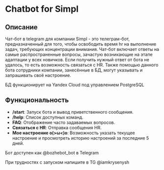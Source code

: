 # Chatbot for Simpl

## Описание

Чат-бот в telegram для компании Simpl - это телеграм-бот, предназначенный для того, чтобы освободить время hr на выполнение задач, требующих концентрации внимания. Чат-бот включает ответы на самые распространенные вопросы, зачастую возникающие на этапе адаптации у всех новичков.  Если получить нужный ответ от бота не удалось, то есть возможность связаться с HR. Также помощью данного бота сотрудники компании, занесённые в БД, могут указывать и запрашивать своё настроение.

БД функционирует на Yandex Cloud под управлением PostgreSQL

## Функциональность

- **/start**: Запуск бота и вывод приветственного сообщения.
- **/help**: Список доступных команд.
- **FAQ**: Отображение часто задаваемых вопросов.
- **Связаться с HR**: Отправка сообщения HR.
- **Мое настроение o(>ω<)o**: Возможность указать текущее настроение и просмотреть историю настроений за последние 5 дней.

Бот доступен как @bozhebot_bot в Telegram

При трудностях с запуском напишите в TG @iamkrysenysh
